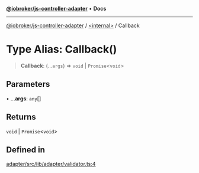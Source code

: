 [**@iobroker/js-controller-adapter**](../../README.md) • **Docs**

***

[@iobroker/js-controller-adapter](../../globals.md) / [\<internal\>](../README.md) / Callback

# Type Alias: Callback()

> **Callback**: (...`args`) => `void` \| `Promise`\<`void`\>

## Parameters

• ...**args**: `any`[]

## Returns

`void` \| `Promise`\<`void`\>

## Defined in

[adapter/src/lib/adapter/validator.ts:4](https://github.com/ioBroker/ioBroker.js-controller/blob/d7f4b912895e80ffd4c1cbb49decb1de7c0e8ca3/packages/adapter/src/lib/adapter/validator.ts#L4)
